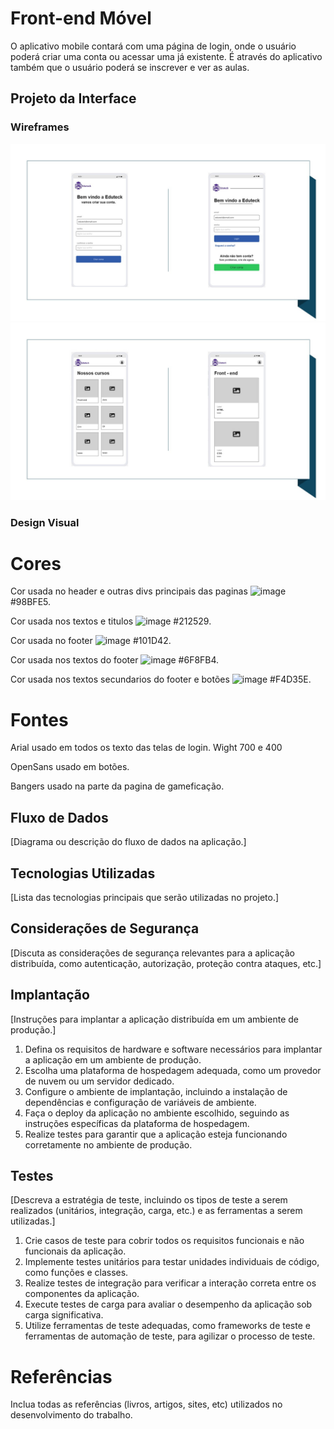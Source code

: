 # Front-end Móvel

O aplicativo mobile contará com uma página de login, onde o usuário poderá criar uma conta ou acessar uma já existente. É através do aplicativo também que o usuário poderá se inscrever e ver as aulas.

## Projeto da Interface

### Wireframes

![Tela de login / Criar usuario](img/mobile1.JPG)
![Cursos e Aulas](img/mobile2.JPG)


### Design Visual

# Cores

Cor usada no header e outras divs principais das paginas ![image](https://github.com/user-attachments/assets/a0100900-8038-4ae2-b31a-8eb2c96c8734) #98BFE5.

Cor usada nos textos e titulos ![image](https://github.com/user-attachments/assets/91221ea7-f2d0-4495-bbbf-d8357f1c9412) #212529.

Cor usada no footer ![image](https://github.com/user-attachments/assets/d92a45cc-b02f-4d9b-9af6-1f04d22c0e76) #101D42.

Cor usada nos textos do footer ![image](https://github.com/user-attachments/assets/cd42875e-da7a-4b0f-be5a-dd3ed092a2c1) #6F8FB4.

Cor usada nos textos secundarios do footer e botões ![image](https://github.com/user-attachments/assets/e3d377dd-6d8c-42f8-a39f-0cc88da6a7bc) #F4D35E.


# Fontes

Arial usado em todos os texto das telas de login. Wight 700 e 400

OpenSans usado em botões.

Bangers usado na parte da pagina de gameficação.

## Fluxo de Dados

[Diagrama ou descrição do fluxo de dados na aplicação.]

## Tecnologias Utilizadas

[Lista das tecnologias principais que serão utilizadas no projeto.]

## Considerações de Segurança

[Discuta as considerações de segurança relevantes para a aplicação distribuída, como autenticação, autorização, proteção contra ataques, etc.]

## Implantação

[Instruções para implantar a aplicação distribuída em um ambiente de produção.]

1. Defina os requisitos de hardware e software necessários para implantar a aplicação em um ambiente de produção.
2. Escolha uma plataforma de hospedagem adequada, como um provedor de nuvem ou um servidor dedicado.
3. Configure o ambiente de implantação, incluindo a instalação de dependências e configuração de variáveis de ambiente.
4. Faça o deploy da aplicação no ambiente escolhido, seguindo as instruções específicas da plataforma de hospedagem.
5. Realize testes para garantir que a aplicação esteja funcionando corretamente no ambiente de produção.

## Testes

[Descreva a estratégia de teste, incluindo os tipos de teste a serem realizados (unitários, integração, carga, etc.) e as ferramentas a serem utilizadas.]

1. Crie casos de teste para cobrir todos os requisitos funcionais e não funcionais da aplicação.
2. Implemente testes unitários para testar unidades individuais de código, como funções e classes.
3. Realize testes de integração para verificar a interação correta entre os componentes da aplicação.
4. Execute testes de carga para avaliar o desempenho da aplicação sob carga significativa.
5. Utilize ferramentas de teste adequadas, como frameworks de teste e ferramentas de automação de teste, para agilizar o processo de teste.

# Referências

Inclua todas as referências (livros, artigos, sites, etc) utilizados no desenvolvimento do trabalho.
